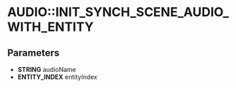 # AUDIO::INIT_SYNCH_SCENE_AUDIO_WITH_ENTITY

## Parameters
* **STRING** audioName
* **ENTITY_INDEX** entityIndex